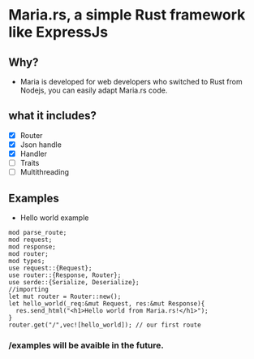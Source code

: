 # Maria.rs, a simple Rust framework like ExpressJs

## Why?

- Maria is developed for web developers who switched to Rust from Nodejs, you can easily adapt Maria.rs code.

## what it includes?

- [x] Router
- [x] Json handle
- [x] Handler
- [ ] Traits
- [ ] Multithreading

## Examples
- Hello world example 
```
mod parse_route;
mod request;
mod response;
mod router;
mod types;
use request::{Request};
use router::{Response, Router};
use serde::{Serialize, Deserialize};
//importing
let mut router = Router::new();
let hello_world(_req:&mut Request, res:&mut Response){
  res.send_html("<h1>Hello world from Maria.rs!</h1>");
}
router.get("/",vec![hello_world]); // our first route
```
 

### /examples will be avaible in the future.
